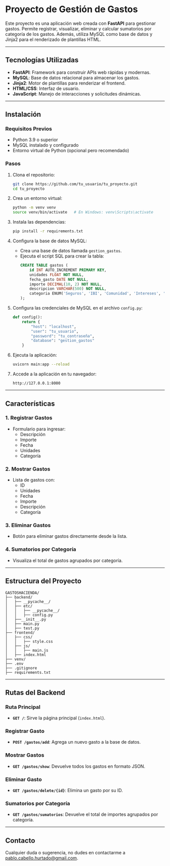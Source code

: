 # Proyecto de Gestión de Gastos

Este proyecto es una aplicación web creada con **FastAPI** para gestionar gastos. Permite registrar, visualizar, eliminar y calcular sumatorios por categoría de los gastos. Además, utiliza MySQL como base de datos y Jinja2 para el renderizado de plantillas HTML.

---

## Tecnologías Utilizadas

- **FastAPI**: Framework para construir APIs web rápidas y modernas.
- **MySQL**: Base de datos relacional para almacenar los gastos.
- **Jinja2**: Motor de plantillas para renderizar el frontend.
- **HTML/CSS**: Interfaz de usuario.
- **JavaScript**: Manejo de interacciones y solicitudes dinámicas.

---

## Instalación

### Requisitos Previos
- Python 3.9 o superior
- MySQL instalado y configurado
- Entorno virtual de Python (opcional pero recomendado)

### Pasos
1. Clona el repositorio:
   ```bash
   git clone https://github.com/tu_usuario/tu_proyecto.git
   cd tu_proyecto
   ```

2. Crea un entorno virtual:
   ```bash
   python -m venv venv
   source venv/bin/activate   # En Windows: venv\Scripts\activate
   ```

3. Instala las dependencias:
   ```bash
   pip install -r requirements.txt
   ```

4. Configura la base de datos MySQL:
   - Crea una base de datos llamada `gestion_gastos`.
   - Ejecuta el script SQL para crear la tabla:
     ```sql
     CREATE TABLE gastos (
         id INT AUTO_INCREMENT PRIMARY KEY,
         unidades FLOAT NOT NULL,
         fecha_gasto DATE NOT NULL,
         importe DECIMAL(10, 2) NOT NULL,
         descripcion VARCHAR(500) NOT NULL,
         categoria ENUM('Seguros', 'IBI', 'Comunidad', 'Intereses', 'Consumibles') NOT NULL
     );
     ```

5. Configura las credenciales de MySQL en el archivo `config.py`:
   ```python
   def config():
       return {
           "host": "localhost",
           "user": "tu_usuario",
           "password": "tu_contraseña",
           "database": "gestion_gastos"
       }
   ```

6. Ejecuta la aplicación:
   ```bash
   uvicorn main:app --reload
   ```

7. Accede a la aplicación en tu navegador:
   ```
   http://127.0.0.1:8000
   ```

---

## Características

### 1. Registrar Gastos
- Formulario para ingresar:
  - Descripción
  - Importe
  - Fecha
  - Unidades
  - Categoría

### 2. Mostrar Gastos
- Lista de gastos con:
  - ID
  - Unidades
  - Fecha
  - Importe
  - Descripción
  - Categoría

### 3. Eliminar Gastos
- Botón para eliminar gastos directamente desde la lista.

### 4. Sumatorios por Categoría
- Visualiza el total de gastos agrupados por categoría.

---

## Estructura del Proyecto
```
GASTOSHACIENDA/
├── backend/
│   ├── __pycache__/
│   ├── etc/
│   │   ├── __pycache__/
│   │   ├── config.py
│   ├──__init__.py
│   ├── main.py
│   ├── test.py
├── frontend/
│   ├── css/
│   │   ├── style.css
│   ├── js/
│   │   ├── main.js
│   ├── index.html
├── venv/
├── .env
├── .gitignore
├── requirements.txt
```

---

## Rutas del Backend

### Ruta Principal
- **`GET /`**: Sirve la página principal (`index.html`).

### Registrar Gasto
- **`POST /gastos/add`**: Agrega un nuevo gasto a la base de datos.

### Mostrar Gastos
- **`GET /gastos/show`**: Devuelve todos los gastos en formato JSON.

### Eliminar Gasto
- **`GET /gastos/delete/{id}`**: Elimina un gasto por su ID.

### Sumatorios por Categoría
- **`GET /gastos/sumatorios`**: Devuelve el total de importes agrupados por categoría.

---

## Contacto
Cualquier duda o sugerencia, no dudes en contactarme a [pablo.cabello.hurtado@gmail.com](mailto:pablo.cabello.hurtado@gmail.com).

